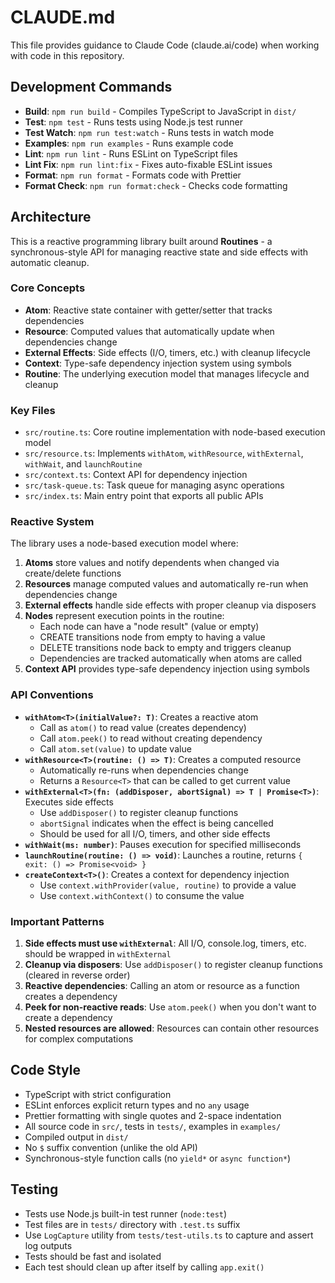 # CLAUDE.md

This file provides guidance to Claude Code (claude.ai/code) when working with code in this repository.

## Development Commands

- **Build**: `npm run build` - Compiles TypeScript to JavaScript in `dist/`
- **Test**: `npm test` - Runs tests using Node.js test runner
- **Test Watch**: `npm run test:watch` - Runs tests in watch mode
- **Examples**: `npm run examples` - Runs example code
- **Lint**: `npm run lint` - Runs ESLint on TypeScript files
- **Lint Fix**: `npm run lint:fix` - Fixes auto-fixable ESLint issues
- **Format**: `npm run format` - Formats code with Prettier
- **Format Check**: `npm run format:check` - Checks code formatting

## Architecture

This is a reactive programming library built around **Routines** - a synchronous-style API for managing reactive state and side effects with automatic cleanup.

### Core Concepts

- **Atom**: Reactive state container with getter/setter that tracks dependencies
- **Resource**: Computed values that automatically update when dependencies change
- **External Effects**: Side effects (I/O, timers, etc.) with cleanup lifecycle
- **Context**: Type-safe dependency injection system using symbols
- **Routine**: The underlying execution model that manages lifecycle and cleanup

### Key Files

- `src/routine.ts`: Core routine implementation with node-based execution model
- `src/resource.ts`: Implements `withAtom`, `withResource`, `withExternal`, `withWait`, and `launchRoutine`
- `src/context.ts`: Context API for dependency injection
- `src/task-queue.ts`: Task queue for managing async operations
- `src/index.ts`: Main entry point that exports all public APIs

### Reactive System

The library uses a node-based execution model where:

1. **Atoms** store values and notify dependents when changed via create/delete functions
2. **Resources** manage computed values and automatically re-run when dependencies change
3. **External effects** handle side effects with proper cleanup via disposers
4. **Nodes** represent execution points in the routine:
   - Each node can have a "node result" (value or empty)
   - CREATE transitions node from empty to having a value
   - DELETE transitions node back to empty and triggers cleanup
   - Dependencies are tracked automatically when atoms are called
5. **Context API** provides type-safe dependency injection using symbols

### API Conventions

- **`withAtom<T>(initialValue?: T)`**: Creates a reactive atom
  - Call as `atom()` to read value (creates dependency)
  - Call `atom.peek()` to read without creating dependency
  - Call `atom.set(value)` to update value
- **`withResource<T>(routine: () => T)`**: Creates a computed resource
  - Automatically re-runs when dependencies change
  - Returns a `Resource<T>` that can be called to get current value
- **`withExternal<T>(fn: (addDisposer, abortSignal) => T | Promise<T>)`**: Executes side effects
  - Use `addDisposer()` to register cleanup functions
  - `abortSignal` indicates when the effect is being cancelled
  - Should be used for all I/O, timers, and other side effects
- **`withWait(ms: number)`**: Pauses execution for specified milliseconds
- **`launchRoutine(routine: () => void)`**: Launches a routine, returns `{ exit: () => Promise<void> }`
- **`createContext<T>()`**: Creates a context for dependency injection
  - Use `context.withProvider(value, routine)` to provide a value
  - Use `context.withContext()` to consume the value

### Important Patterns

1. **Side effects must use `withExternal`**: All I/O, console.log, timers, etc. should be wrapped in `withExternal`
2. **Cleanup via disposers**: Use `addDisposer()` to register cleanup functions (cleared in reverse order)
3. **Reactive dependencies**: Calling an atom or resource as a function creates a dependency
4. **Peek for non-reactive reads**: Use `atom.peek()` when you don't want to create a dependency
5. **Nested resources are allowed**: Resources can contain other resources for complex computations

## Code Style

- TypeScript with strict configuration
- ESLint enforces explicit return types and no `any` usage
- Prettier formatting with single quotes and 2-space indentation
- All source code in `src/`, tests in `tests/`, examples in `examples/`
- Compiled output in `dist/`
- No `$` suffix convention (unlike the old API)
- Synchronous-style function calls (no `yield*` or `async function*`)

## Testing

- Tests use Node.js built-in test runner (`node:test`)
- Test files are in `tests/` directory with `.test.ts` suffix
- Use `LogCapture` utility from `tests/test-utils.ts` to capture and assert log outputs
- Tests should be fast and isolated
- Each test should clean up after itself by calling `app.exit()`
